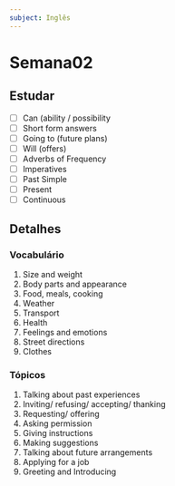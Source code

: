 ```yaml
---
subject: Inglês
---
```

# Semana02

## Estudar
- [ ] Can (ability / possibility 
- [ ] Short form answers 
- [ ] Going to (future plans) 
- [ ] Will (offers) 
- [ ] Adverbs of Frequency 
- [ ] Imperatives 
- [ ] Past Simple 
- [ ] Present 
- [ ] Continuous 

## Detalhes
### Vocabulário
1. Size and weight
2. Body parts and appearance
3. Food, meals, cooking
4. Weather
5. Transport
6. Health
7. Feelings and emotions
8. Street directions
9. Clothes

### Tópicos
1. Talking about past experiences
2. Inviting/ refusing/ accepting/ thanking
3. Requesting/ offering
4. Asking permission
5. Giving instructions
6. Making suggestions
7. Talking about future arrangements
8. Applying for a job
9. Greeting and Introducing
